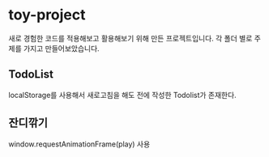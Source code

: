 # toy-project
새로 경험한 코드를 적용해보고 활용해보기 위해 만든 프로젝트입니다. 각 폴더 별로 주제를 가지고 만들어보았습니다.


## TodoList
localStorage를 사용해서 새로고침을 해도 전에 작성한 Todolist가 존재한다.

## 잔디깎기
window.requestAnimationFrame(play) 사용
